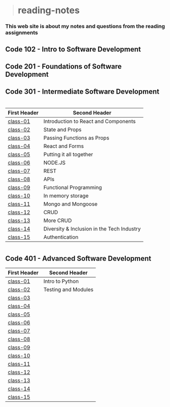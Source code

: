 ># reading-notes

### This web site is about my notes and questions from the reading assignments 

## Code 102 - Intro to Software Development
## Code 201 - Foundations of Software Development
## Code 301 - Intermediate Software Development
#

| First Header                  | Second Header                              |
| ----------------------------- | ------------------------------------------ |
| [class-01](./301/class-01.md)     | Introduction to React and Components       |
| [class-02](./301/class-02.md)     | State and Props                            |
| [class-03](./301/class-03.md)     | Passing Functions as Props                 |
| [class-04](./301/class-04.md)     | React and Forms                            |
| [class-05](./301/class-05.md)     | Putting it all together                    |
| [class-06](./301/class-06.md)     | NODE.JS                                    |
| [class-07](./301/class-07.md)     | REST                                       |
| [class-08](./301/class-08.md)     | APIs                                       |
| [class-09](./301/class-09.md)     | Functional Programming                     |
| [class-10](./301/class-10.md)     | In memory storage                          |
| [class-11](./301/class-11.md)     | Mongo and Mongoose                         |
| [class-12](./301/class-12.md)     | CRUD                                       |
| [class-13](./301/class-13.md)     | More CRUD                                  |
| [class-14](./301/class-14.md)     | Diversity & Inclusion in the Tech Industry |
| [class-15](./301/class-15.md)     | Authentication                             |

#
## Code 401 - Advanced Software Development

| First Header                  | Second Header                              |
| ----------------------------- | ------------------------------------------ |
| [class-01](./code-401-python/class-01.md)     |   Intro to Python     |
| [class-02](./code-401-python/class-02.md)     |  Testing and Modules  |
| [class-03](./code-401-python/class-03.md)     |        |
| [class-04](./code-401-python/class-04.md)     |        |
| [class-05](./code-401-python/class-05.md)     |        |
| [class-06](./code-401-python/class-06.md)     |        |
| [class-07](./code-401-python/class-07.md)     |        |
| [class-08](./code-401-python/class-08.md)     |        |
| [class-09](./code-401-python/class-09.md)     |        |
| [class-10](./code-401-python/class-10.md)     |        |
| [class-11](./code-401-python/class-11.md)     |        |
| [class-12](./code-401-python/class-12.md)     |        |
| [class-13](./code-401-python/class-13.md)     |        |
| [class-14](./code-401-python/class-14.md)     |        |
| [class-15](./code-401-python/class-15.md)     |        |
